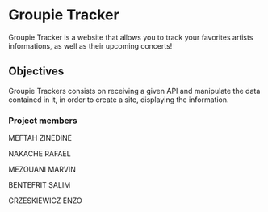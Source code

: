 # Groupie Tracker
Groupie Tracker is a website that allows you to track your favorites artists informations, as well as their upcoming concerts!
## Objectives

Groupie Trackers consists on receiving a given API and manipulate the data contained in it, in order to create a site, displaying the information.



### Project members

MEFTAH ZINEDINE

NAKACHE RAFAEL

MEZOUANI MARVIN

BENTEFRIT SALIM

GRZESKIEWICZ ENZO
